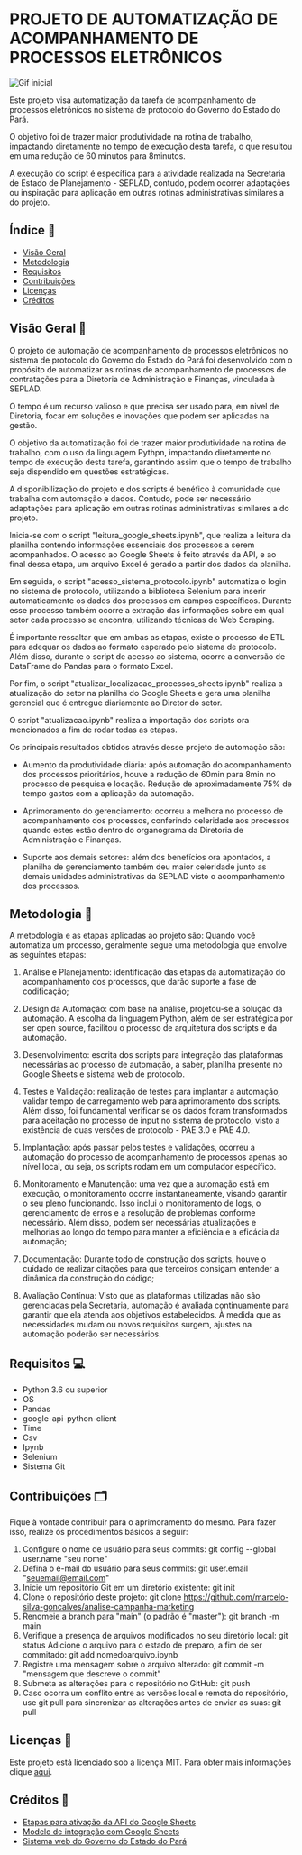 # PROJETO DE AUTOMATIZAÇÃO DE ACOMPANHAMENTO DE PROCESSOS ELETRÔNICOS

![Gif inicial](https://user-images.githubusercontent.com/74038190/241765440-80728820-e06b-4f96-9c9e-9df46f0cc0a5.gif)

Este projeto visa automatização da tarefa de acompanhamento de processos eletrônicos no sistema de protocolo do Governo do Estado do Pará.

O objetivo foi de trazer maior produtividade na rotina de trabalho, impactando diretamente no tempo de execução desta tarefa, o que resultou em uma redução de 60 minutos para 8minutos.

A execução do script é específica para a atividade realizada na Secretaria de Estado de Planejamento - SEPLAD, contudo, podem ocorrer adaptações ou inspiração para aplicação em outras rotinas administrativas similares a do projeto.

## Índice 📝

- [Visão Geral](#Visão-Geral)
- [Metodologia](#Metodologia)
- [Requisitos](#Requisitos)
- [Contribuições](#Contribuições)
- [Licenças](#Licenças)
- [Créditos](#Créditos)

## Visão Geral 🔎

O projeto de automação de acompanhamento de processos eletrônicos no sistema de protocolo do Governo do Estado do Pará foi desenvolvido com o propósito de automatizar as rotinas de acompanhamento de processos de contratações para a Diretoria de Administração e Finanças, vinculada à SEPLAD.

O tempo é um recurso valioso e que precisa ser usado para, em nivel de Diretoria, focar em soluções e inovações que podem ser aplicadas na gestão.

O objetivo da automatização foi de trazer maior produtividade na rotina de trabalho, com o uso da linguagem Pythpn, impactando diretamente no tempo de execução desta tarefa, garantindo assim que o tempo de trabalho seja dispendido em questões estratégicas.

A disponibilização do projeto e dos scripts é benéfico à comunidade que trabalha com automação e dados. Contudo, pode ser necessário adaptações para aplicação em outras rotinas administrativas similares a do projeto.

Inicia-se com o script "leitura_google_sheets.ipynb", que realiza a leitura da planilha contendo informações essenciais dos processos a serem acompanhados. O acesso ao Google Sheets é feito através da API, e ao final dessa etapa, um arquivo Excel é gerado a partir dos dados da planilha.

Em seguida, o script "acesso_sistema_protocolo.ipynb" automatiza o login no sistema de protocolo, utilizando a biblioteca Selenium para inserir automaticamente os dados dos processos em campos específicos. Durante esse processo também ocorre a extração das informações sobre em qual setor cada processo se encontra, utilizando técnicas de Web Scraping.

É importante ressaltar que em ambas as etapas, existe o processo de ETL para adequar os dados ao formato esperado pelo sistema de protocolo. Além disso, durante o script de acesso ao sistema, ocorre a conversão de DataFrame do Pandas para o formato Excel.

Por fim, o script "atualizar_localizacao_processos_sheets.ipynb" realiza a atualização do setor na planilha do Google Sheets e gera uma planilha gerencial que é entregue diariamente ao Diretor do setor.

O script "atualizacao.ipynb" realiza a importação dos scripts ora mencionados a fim de rodar todas as etapas.

Os principais resultados obtidos através desse projeto de automação são:

- Aumento da produtividade diária: após automação do acompanhamento dos processos prioritários, houve a redução de 60min para 8min no processo de pesquisa e locação. Redução de aproximadamente 75% de tempo gastos com a aplicação da automação.

- Aprimoramento do gerenciamento: ocorreu a melhora no processo de acompanhamento dos processos, conferindo celeridade aos processos quando estes estão dentro do organograma da Diretoria de Administração e Finanças.

- Suporte aos demais setores: além dos benefícios ora apontados, a planilha de gerenciamento também deu maior celeridade junto as demais unidades administrativas da SEPLAD visto o acompanhamento dos processos.

## Metodologia 📝

A metodologia e as etapas aplicadas ao projeto são:
Quando você automatiza um processo, geralmente segue uma metodologia que envolve as seguintes etapas:

1. Análise e Planejamento: identificação das etapas da automatização do acompanhamento dos processos, que darão suporte a fase de codificação; 

2. Design da Automação: com base na análise, projetou-se a solução da automação. A escolha da linguagem Python, além de ser estratégica por ser open source, facilitou o processo de arquitetura dos scripts e da automação. 

3. Desenvolvimento: escrita dos scripts para integração das plataformas necessárias ao processo de automação, a saber, planilha presente no Google Sheets e sistema web de protocolo. 

4. Testes e Validação: realização de testes para implantar a automação, validar tempo de carregamento web para aprimoramento dos scripts.
Além disso, foi fundamental verificar se os dados foram transformados para aceitação no processo de input no sistema de protocolo, visto a existência de duas versões de protocolo - PAE 3.0 e PAE 4.0.

5. Implantação: após passar pelos testes e validações, ocorreu a automação do processo de acompanhamento de processos apenas ao nível local, ou seja, os scripts rodam em um computador específico.

6. Monitoramento e Manutenção: uma vez que a automação está em execução, o monitoramento ocorre instantaneamente, visando garantir o seu pleno funcionando. Isso inclui o monitoramento de logs, o gerenciamento de erros e a resolução de problemas conforme necessário. Além disso, podem ser necessárias atualizações e melhorias ao longo do tempo para manter a eficiência e a eficácia da automação;

7. Documentação: Durante todo de construção dos scripts, houve o cuidado de realizar citações para que terceiros consigam entender a dinâmica da construção do código;

8. Avaliação Contínua: Visto que as plataformas utilizadas não são gerenciadas pela Secretaria, automação é avaliada continuamente para garantir que ela atenda aos objetivos estabelecidos. À medida que as necessidades mudam ou novos requisitos surgem, ajustes na automação poderão ser necessários.

## Requisitos 💻

- Python 3.6 ou superior
- OS
- Pandas
- google-api-python-client
- Time
- Csv
- Ipynb
- Selenium
- Sistema Git

## Contribuições 🗂️

Fique à vontade contribuir para o aprimoramento do mesmo. Para fazer isso, realize os procedimentos básicos a seguir:

1. Configure o nome de usuário para seus commits: git config --global user.name "seu nome"
2. Defina o e-mail do usuário para seus commits: git user.email "seuemail@email.com"
3. Inicie um repositório Git em um diretório existente: git init
4. Clone o repositório deste projeto: git clone https://github.com/marcelo-silva-goncalves/analise-campanha-marketing
5. Renomeie a branch para "main" (o padrão é "master"): git branch -m main
6. Verifique a presença de arquivos modificados no seu diretório local: git status
Adicione o arquivo para o estado de preparo, a fim de ser commitado: git add nomedoarquivo.ipynb
7. Registre uma mensagem sobre o arquivo alterado: git commit -m "mensagem que descreve o commit"
8. Submeta as alterações para o repositório no GitHub: git push
9. Caso ocorra um conflito entre as versões local e remota do repositório, use git pull para sincronizar as alterações antes de enviar as suas: git pull

## Licenças 📑

Este projeto está licenciado sob a licença MIT. Para obter mais informações clique [aqui](https://docs.github.com/pt/repositories/managing-your-repositorys-settings-and-features/customizing-your-repository/licensing-a-repository#disclaimer).

## Créditos 🔗

- [Etapas para ativação da API do Google Sheets](https://developers.google.com/sheets/api/quickstart/python?hl=pt-br)
- [Modelo de integração com Google Sheets](https://www.hashtagtreinamentos.com/integracao-do-python-com-google-sheets-python?gad=1&gclid=Cj0KCQjwx5qoBhDyARIsAPbMagCQZoQPHPCya4zHI01EV-6e7SeIvoAlX6HgbEB-2Hkj-1tJCXsVyPEaAjtjEALw_wcB)
- [Sistema web do Governo do Estado do Pará](https://www.sistemas.pa.gov.br/governodigital/public/main/index.xhtml)